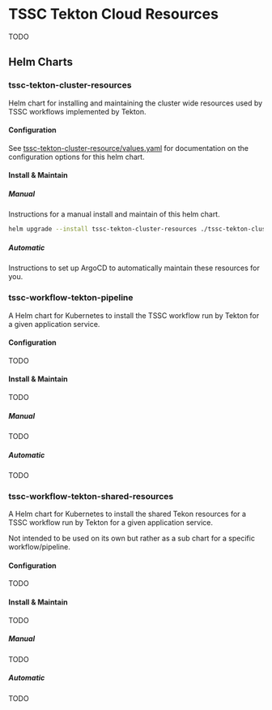 # TSSC Tekton Cloud Resources
TODO

## Helm Charts

### tssc-tekton-cluster-resources
Helm chart for installing and maintaining the cluster wide resources used by TSSC workflows
implemented by Tekton.

#### Configuration
See [tssc-tekton-cluster-resource/values.yaml](./tssc-tekton-cluster-resources/values.yaml)
for documentation on the configuration options for this helm chart.

#### Install & Maintain

##### Manual
Instructions for a manual install and maintain of this helm chart.

```bash
helm upgrade --install tssc-tekton-cluster-resources ./tssc-tekton-cluster-resources
```

##### Automatic
Instructions to set up ArgoCD to automatically maintain these resources for you.

### tssc-workflow-tekton-pipeline
A Helm chart for Kubernetes to install the TSSC workflow run by Tekton for a
given application service.

#### Configuration
TODO

#### Install & Maintain
TODO

##### Manual
TODO

##### Automatic
TODO

### tssc-workflow-tekton-shared-resources
A Helm chart for Kubernetes to install the shared Tekon resources for a TSSC workflow
run by Tekton for a given application service.

Not intended to be used on its own but rather as a sub chart for a specific workflow/pipeline.

#### Configuration
TODO

#### Install & Maintain
TODO

##### Manual
TODO

##### Automatic
TODO
